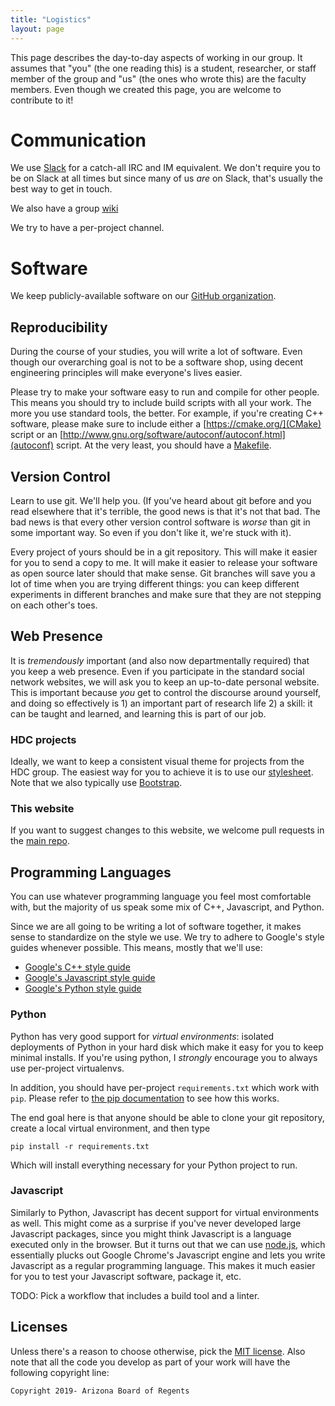 ```yaml
---
title: "Logistics"
layout: page
---
```


This page describes the day-to-day aspects of working in our group. It
assumes that "you" (the one reading this) is a student, researcher, or
staff member of the group and "us" (the ones who wrote this) are the
faculty members. Even though we created this page, you are welcome to
contribute to it!

# Communication

We use [Slack](https://hdcarizona.slack.com/) for a
catch-all IRC and IM equivalent. We don't require you to be on Slack
at all times but since many of us *are* on Slack, that's usually the
best way to get in touch.

We also have a group [wiki](https://github.com/hdc-arizona/wiki/wiki)

We try to have a per-project channel. 

# Software

We keep publicly-available software on our
[GitHub organization](http://github.com/hdc-arizona).

## Reproducibility

During the course of your studies, you will write a lot of
software. Even though our overarching goal is not to be a software
shop, using decent engineering principles will make everyone's lives
easier.

Please try to make your software easy to run and compile for other
people. This means you should try to include build scripts with all
your work. The more you use standard tools, the better. For example,
if you're creating C++ software, please make sure to include either a
[https://cmake.org/](CMake) script or an
[http://www.gnu.org/software/autoconf/autoconf.html](autoconf)
script. At the very least, you should have a
[Makefile](https://www.gnu.org/software/make/).

## Version Control

Learn to use git. We'll help you. (If you've heard about git before
and you read elsewhere that it's terrible, the good news is that it's
not that bad. The bad news is that every other version control
software is *worse* than git in some important way. So even if you
don't like it, we're stuck with it).

Every project of yours should be in a git repository. This will make
it easier for you to send a copy to me. It will make it easier to
release your software as open source later should that make sense. Git
branches will save you a lot of time when you are trying different
things: you can keep different experiments in different branches and
make sure that they are not stepping on each other's toes.

## Web Presence

It is *tremendously* important (and also now departmentally required)
that you keep a web presence. Even if you participate in the standard
social network websites, we will ask you to keep an up-to-date
personal website. This is important because *you* get to control the
discourse around yourself, and doing so effectively is 1) an important
part of research life 2) a skill: it can be taught and learned, and
learning this is part of our job.

### HDC projects

Ideally, we want to keep a consistent visual theme for projects from
the HDC group. The easiest way for you to achieve it is to use our
[stylesheet](/css/main.css). Note that we also typically use
[Bootstrap](https://getbootstrap.com).

### This website

If you want to suggest changes to this website, we welcome pull
requests in the [main repo](https://github.com/hdc-arizona/hdc-arizona.github.io/).

## Programming Languages

You can use whatever programming language you feel most comfortable
with, but the majority of us speak some mix of C++, Javascript, and
Python.

Since we are all going to be writing a lot of software together, it
makes sense to standardize on the style we use. We try to adhere to
Google's style guides whenever possible. This means, mostly that we'll use:

* [Google's C++ style guide](https://google.github.io/styleguide/cppguide.html)
* [Google's Javascript style guide](https://google.github.io/styleguide/javascriptguide.xml)
* [Google's Python style guide](https://google.github.io/styleguide/pyguide.html)

### Python

Python has very good support for *virtual environments*: isolated
deployments of Python in your hard disk which make it easy for you to
keep minimal installs. If you're using python, I *strongly* encourage
you to always use per-project virtualenvs.

In addition, you should have per-project `requirements.txt` which work
with `pip`. Please refer to [the pip documentation](http://pip.readthedocs.org/en/stable/reference/pip_install/#requirements-file-format) to see how this works.

The end goal here is that anyone should be able to clone your git
repository, create a local virtual environment, and then type

    pip install -r requirements.txt
	
Which will install everything necessary for your Python project to
run.

### Javascript

Similarly to Python, Javascript has decent support for virtual
environments as well. This might come as a surprise if you've never
developed large Javascript packages, since you might think Javascript
is a language executed only in the browser. But it turns out that we
can use [node.js](https://nodejs.org/en/), which essentially plucks
out Google Chrome's Javascript engine and lets you write Javascript as
a regular programming language. This makes it much easier for you to
test your Javascript software, package it, etc.

TODO: Pick a workflow that includes a build tool and a linter.

## Licenses

Unless there's a reason to choose otherwise, pick the
[MIT license](http://choosealicense.com/licenses/mit).  Also note that
all the code you develop as part of your work will have the following
copyright line:

`Copyright 2019- Arizona Board of Regents`

